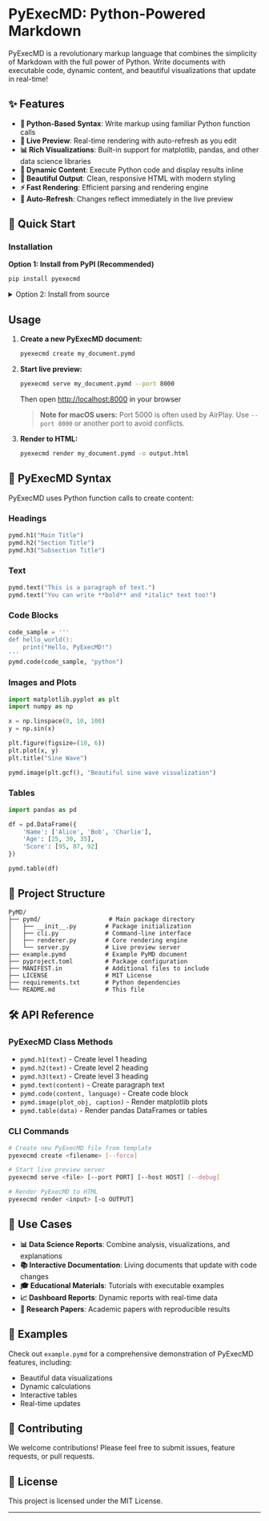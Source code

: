# PyExecMD: Python-Powered Markdown

PyExecMD is a revolutionary markup language that combines the simplicity of Markdown with the full power of Python. Write documents with executable code, dynamic content, and beautiful visualizations that update in real-time!

## ✨ Features

- **🐍 Python-Based Syntax**: Write markup using familiar Python function calls
- **🔴 Live Preview**: Real-time rendering with auto-refresh as you edit
- **📊 Rich Visualizations**: Built-in support for matplotlib, pandas, and other data science libraries
- **🧮 Dynamic Content**: Execute Python code and display results inline
- **📱 Beautiful Output**: Clean, responsive HTML with modern styling
- **⚡ Fast Rendering**: Efficient parsing and rendering engine
- **🔄 Auto-Refresh**: Changes reflect immediately in the live preview

## 🚀 Quick Start

### Installation

**Option 1: Install from PyPI (Recommended)**

```bash
pip install pyexecmd
```
<details>
   
<summary> Option 2: Install from source </summary>

1. **Clone the repository:**

   ```bash
   git clone https://www.github.com/treeleaves30760/PyMD
   cd PyMD
   ```

2. **Install in development mode:**

   ```bash
   pip install -e .
   ```
</details>

## Usage

1. **Create a new PyExecMD document:**

   ```bash
   pyexecmd create my_document.pymd
   ```

2. **Start live preview:**

   ```bash
   pyexecmd serve my_document.pymd --port 8000
   ```

   Then open <http://localhost:8000> in your browser

   > **Note for macOS users:** Port 5000 is often used by AirPlay. Use `--port 8000` or another port to avoid conflicts.

3. **Render to HTML:**

   ```bash
   pyexecmd render my_document.pymd -o output.html
   ```

## 📝 PyExecMD Syntax

PyExecMD uses Python function calls to create content:

### Headings

```python
pymd.h1("Main Title")
pymd.h2("Section Title")
pymd.h3("Subsection Title")
```

### Text

```python
pymd.text("This is a paragraph of text.")
pymd.text("You can write **bold** and *italic* text too!")
```

### Code Blocks

```python
code_sample = '''
def hello_world():
    print("Hello, PyExecMD!")
'''
pymd.code(code_sample, "python")
```

### Images and Plots

```python
import matplotlib.pyplot as plt
import numpy as np

x = np.linspace(0, 10, 100)
y = np.sin(x)

plt.figure(figsize=(10, 6))
plt.plot(x, y)
plt.title("Sine Wave")

pymd.image(plt.gcf(), "Beautiful sine wave visualization")
```

### Tables

```python
import pandas as pd

df = pd.DataFrame({
    'Name': ['Alice', 'Bob', 'Charlie'],
    'Age': [25, 30, 35],
    'Score': [95, 87, 92]
})

pymd.table(df)
```

## 📁 Project Structure

```
PyMD/
├── pymd/                   # Main package directory
│   ├── __init__.py        # Package initialization
│   ├── cli.py             # Command-line interface
│   ├── renderer.py        # Core rendering engine
│   └── server.py          # Live preview server
├── example.pymd           # Example PyMD document
├── pyproject.toml         # Package configuration
├── MANIFEST.in            # Additional files to include
├── LICENSE                # MIT License
├── requirements.txt       # Python dependencies
└── README.md              # This file
```

## 🛠️ API Reference

### PyExecMD Class Methods

- `pymd.h1(text)` - Create level 1 heading
- `pymd.h2(text)` - Create level 2 heading
- `pymd.h3(text)` - Create level 3 heading
- `pymd.text(content)` - Create paragraph text
- `pymd.code(content, language)` - Create code block
- `pymd.image(plot_obj, caption)` - Render matplotlib plots
- `pymd.table(data)` - Render pandas DataFrames or tables

### CLI Commands

```bash
# Create new PyExecMD file from template
pyexecmd create <filename> [--force]

# Start live preview server
pyexecmd serve <file> [--port PORT] [--host HOST] [--debug]

# Render PyExecMD to HTML
pyexecmd render <input> [-o OUTPUT]
```

## 🎯 Use Cases

- **📊 Data Science Reports**: Combine analysis, visualizations, and explanations
- **📚 Interactive Documentation**: Living documents that update with code changes
- **🎓 Educational Materials**: Tutorials with executable examples
- **📈 Dashboard Reports**: Dynamic reports with real-time data
- **🔬 Research Papers**: Academic papers with reproducible results

## 🌟 Examples

Check out `example.pymd` for a comprehensive demonstration of PyExecMD features, including:

- Beautiful data visualizations
- Dynamic calculations
- Interactive tables
- Real-time updates

## 🤝 Contributing

We welcome contributions! Please feel free to submit issues, feature requests, or pull requests.

## 📄 License

This project is licensed under the MIT License.

---
